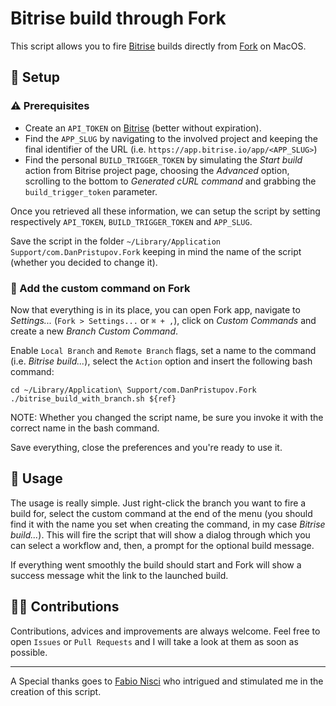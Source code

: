 # Bitrise build through Fork

This script allows you to fire [Bitrise](app.bitrise.io) builds directly from [Fork](git-fork.com) on MacOS.

## 🔧 Setup
### ⚠️ Prerequisites
- Create an `API_TOKEN` on [Bitrise](app.bitrise.io/me/account/security) (better without expiration).
- Find the `APP_SLUG` by navigating to the involved project and keeping the final identifier of the URL (i.e. `https://app.bitrise.io/app/<APP_SLUG>`)
- Find the personal `BUILD_TRIGGER_TOKEN` by simulating the _Start build_ action from Bitrise project page, choosing the _Advanced_ option, scrolling to the bottom to _Generated cURL command_ and grabbing the `build_trigger_token` parameter.

Once you retrieved all these information, we can setup the script by setting respectively `API_TOKEN`, `BUILD_TRIGGER_TOKEN` and `APP_SLUG`.

Save the script in the folder `~/Library/Application Support/com.DanPristupov.Fork` keeping in mind the name of the script (whether you decided to change it).
 
### 🍴 Add the custom command on Fork
Now that everything is in its place, you can open Fork app, navigate to _Settings..._ (`Fork > Settings...` or `⌘ + ,`), click on _Custom Commands_ and create a new _Branch Custom Command_.

Enable `Local Branch` and `Remote Branch` flags, set a name to the command (i.e. _Bitrise build..._), select the `Action` option and insert the following bash command:

```shell
cd ~/Library/Application\ Support/com.DanPristupov.Fork
./bitrise_build_with_branch.sh ${ref}
```
NOTE: Whether you changed the script name, be sure you invoke it with the correct name in the bash command.

Save everything, close the preferences and you're ready to use it.

## 🚀 Usage
The usage is really simple. Just right-click the branch you want to fire a build for, select the custom command at the end of the menu (you should find it with the name you set when creating the command, in my case _Bitrise build..._). This will fire the script that will show a dialog through which you can select a workflow and, then, a prompt for the optional build message.

If everything went smoothly the build should start and Fork will show a success message whit the link to the launched build.

## 🤝🏼 Contributions
Contributions, advices and improvements are always welcome. Feel free to open `Issues` or `Pull Requests` and I will take a look at them as soon as possible.

---

A Special thanks goes to [Fabio Nisci](https://github.com/fabiosoft) who intrigued and stimulated me in the creation of this script.
